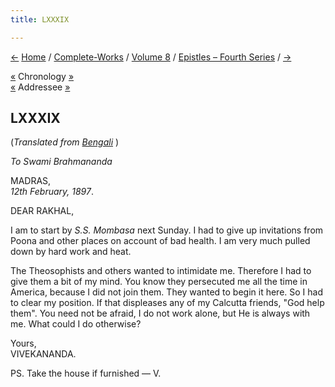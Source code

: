 ```yaml
---
title: LXXXIX

---
```

<div>

[←](088_mary.htm) [Home](../../../index.htm) /
[Complete-Works](../../complete_works.htm) / [Volume
8](../volume_8_contents.htm) / [Epistles – Fourth
Series](epistles_fourth_series_contents.htm) / [→](090_shashi.htm)

  

[«](../../volume_6/epistles_second_series/121_mary.htm) Chronology
[»](../../volume_9/letters_fifth_series/104_gentlemen.htm)  
[«](087_rakhal.htm) Addressee [»](092_rakhal.htm)

## LXXXIX

(*Translated from [Bengali](b7327e8089.pdf)* )

*To Swami Brahmananda*

MADRAS,  
*12th February, 1897*.

DEAR RAKHAL,

I am to start by *S.S. Mombasa* next Sunday. I had to give up
invitations from Poona and other places on account of bad health. I am
very much pulled down by hard work and heat.

The Theosophists and others wanted to intimidate me. Therefore I had to
give them a bit of my mind. You know they persecuted me all the time in
America, because I did not join them. They wanted to begin it here. So I
had to clear my position. If that displeases any of my Calcutta friends,
"God help them". You need not be afraid, I do not work alone, but He is
always with me. What could I do otherwise?

Yours,  
VIVEKANANDA.

PS. Take the house if furnished — V.

</div>

